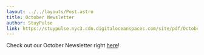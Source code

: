 ```yaml
---
layout: ../../layouts/Post.astro
title: October Newsletter
author: StuyPulse
link: https://stuypulse.nyc3.cdn.digitaloceanspaces.com/site/pdf/October%20Newsletter%202021.pdf
---
```

Check out our October Newsletter right [here](https://stuypulse.nyc3.cdn.digitaloceanspaces.com/site/pdf/October%20Newsletter%202021.pdf)! 